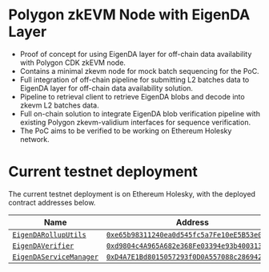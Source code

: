 # Polygon zkEVM Node with EigenDA Layer

- Proof of concept for using EigenDA layer for off-chain data availability with Polygon CDK zkEVM node.
- Contains a minimal zkevm node for mock batch sequencing for the PoC.
- Full integration of off-chain pipeline for submitting L2 batches data to EigenDA layer for off-chain data availability solution.
- Pipeline to retrieval client to retrieve EigenDA blobs and decode into zkevm L2 batches data.
- Full on-chain solution to integrate EigenDA blob verification pipeline with existing Polygon zkevm-validium interfaces for sequence verification.
- The PoC aims to be verified to be working on Ethereum Holesky network.

# Current testnet deployment

The current testnet deployment is on Ethereum Holesky, with the deployed contract addresses below.

| Name | Address |
| ----------- | ----------- |
| [`EigenDARollupUtils`](https://github.com/Layr-Labs/eigenda/blob/dbbe9d1df5741e7cc32d833df7b07a3ebc733ea7/contracts/src/libraries/EigenDARollupUtils.sol) | [`0xe65b98311240ea0d545fc5a7Fe10eE5B53e0E91f`](https://holesky.etherscan.io/address/0xe65b98311240ea0d545fc5a7fe10ee5b53e0e91f) |
| [`EigenDAVerifier`](https://github.com/sieniven/zkevm-eigenda/blob/9a094f2648b10e942126069f93aef4f33b8b0fa5/contracts/eigenda/src/EigenDAVerifier.sol) | [`0xd9804c4A965A682e368Fe03394e93b400313f6b3`](https://holesky.etherscan.io/address/0xd9804c4a965a682e368fe03394e93b400313f6b3) |
| [`EigenDAServiceManager`](https://github.com/Layr-Labs/eigenda/blob/a33b41561cc3fb4cd6d50a8738e4c5dca43ec0a5/contracts/src/core/EigenDAServiceManager.sol) | [`0xD4A7E1Bd8015057293f0D0A557088c286942e84b`](https://holesky.etherscan.io/address/0xa7227485e6C693AC4566fe168C5E3647c5c267f3) |
